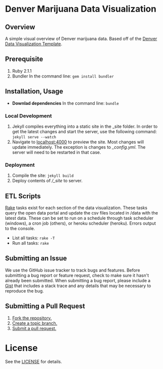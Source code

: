 Denver Marijuana Data Visualization
============================

## Overview
A simple visual overview of Denver marijuana data. Based off of the [Denver Data Visualization Template][template].

[template]: https://github.com/codeforamerica/denver-data-visualization-template

## Prerequisite
1. Ruby 2.1.1
1. Bundler In the command line: `gem install bundler`

## Installation, Usage
* **Downlad dependencies** In the command line: `bundle`

### Local Development
1. Jekyll compiles everything into a static site in the _site folder. In order to get the latest changes and start the server, use the following command: `jekyll serve --watch`
1. Navigate to [localhost:4000][local] to preview the site. Most changes will update immediately. The exception is changes to *_config.yml*. The server will need to be restarted in that case.

[local]: http://localhost:4000	

### Deployment
1. Compile the site: `jekyll build`
1. Deploy contents of */_site* to server.

## ETL Scripts
[Rake][] tasks exist for each section of the data visualization. These tasks query the open data portal and update the csv files located in /data with the latest data. These can be set to run on a schedule through task scheduler (windows), a cron job (others), or heroku scheduler (heroku). Errors output to the console.
* List all tasks: `rake -T`
* Run all tasks: `rake`

[rake]: https://github.com/jimweirich/rake


## Submitting an Issue
We use the GitHub issue tracker to track bugs and features. Before submitting a bug report or feature request, check to make sure it hasn't already been submitted. When submitting a bug report, please include a [Gist][] that includes a stack trace and any details that may be necessary to reproduce the bug.

[gist]: https://gist.github.com/

## Submitting a Pull Request
1. [Fork the repository.][fork]
2. [Create a topic branch.][branch]
3. [Submit a pull request.][pr]

[fork]: http://help.github.com/fork-a-repo/
[branch]: http://learn.github.com/p/branching.html
[pr]: http://help.github.com/send-pull-requests/

# License
See the [LICENSE][] for details.

[license]: https://github.com/boonrs/denver-marijuana-infographic/blob/master/LICENSE
